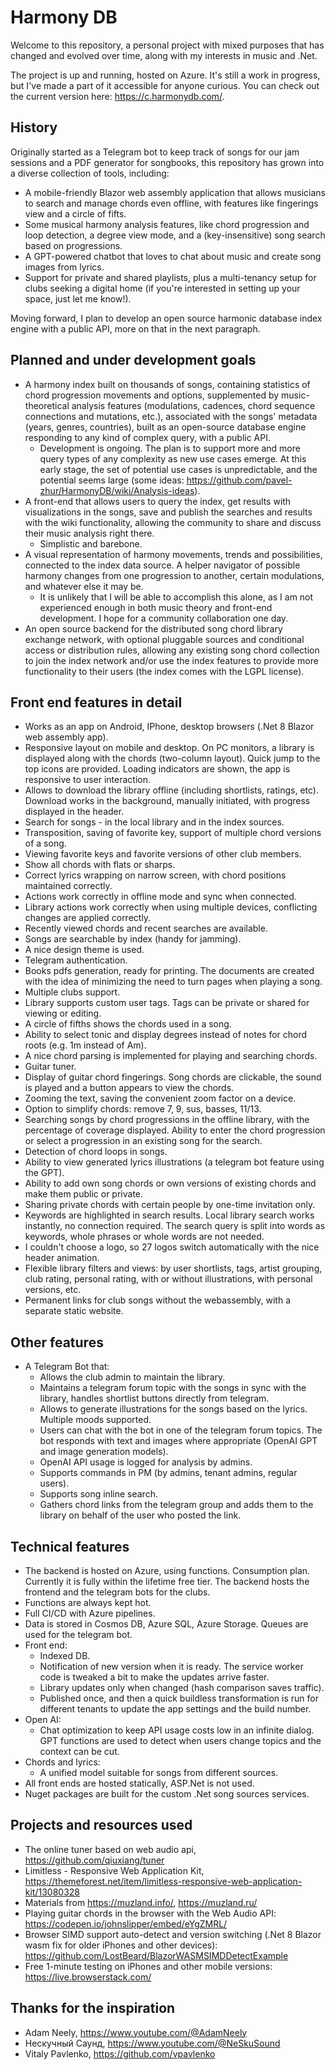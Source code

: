 ﻿# Harmony DB
Welcome to this repository, a personal project with mixed purposes that has changed and evolved over time, along with my interests in music and .Net.

The project is up and running, hosted on Azure. It's still a work in progress, but I've made a part of it accessible for anyone curious. You can check out the current version here: https://c.harmonydb.com/.

## History
Originally started as a Telegram bot to keep track of songs for our jam sessions and a PDF generator for songbooks, this repository has grown into a diverse collection of tools, including:
- A mobile-friendly Blazor web assembly application that allows musicians to search and manage chords even offline, with features like fingerings view and a circle of fifts.
- Some musical harmony analysis features, like chord progression and loop detection, a degree view mode, and a (key-insensitive) song search based on progressions.
- A GPT-powered chatbot that loves to chat about music and create song images from lyrics.
- Support for private and shared playlists, plus a multi-tenancy setup for clubs seeking a digital home (if you're interested in setting up your space, just let me know!).

Moving forward, I plan to develop an open source harmonic database index engine with a public API, more on that in the next paragraph.

## Planned and under development goals
- A harmony index built on thousands of songs, containing statistics of chord progression movements and options, supplemented by music-theoretical analysis features (modulations, cadences, chord sequence connections and mutations, etc.), associated with the songs' metadata (years, genres, countries), built as an open-source database engine responding to any kind of complex query, with a public API.
  - Development is ongoing. The plan is to support more and more query types of any complexity as new use cases emerge. At this early stage, the set of potential use cases is unpredictable, and the potential seems large (some ideas: https://github.com/pavel-zhur/HarmonyDB/wiki/Analysis-ideas).
- A front-end that allows users to query the index, get results with visualizations in the songs, save and publish the searches and results with the wiki functionality, allowing the community to share and discuss their music analysis right there.
  - Simplistic and barebone.
- A visual representation of harmony movements, trends and possibilities, connected to the index data source. A helper navigator of possible harmony changes from one progression to another, certain modulations, and whatever else it may be.
  - It is unlikely that I will be able to accomplish this alone, as I am not experienced enough in both music theory and front-end development. I hope for a community collaboration one day.
- An open source backend for the distributed song chord library exchange network, with optional pluggable sources and conditional access or distribution rules, allowing any existing song chord collection to join the index network and/or use the index features to provide more functionality to their users (the index comes with the LGPL license).

## Front end features in detail
- Works as an app on Android, IPhone, desktop browsers (.Net 8 Blazor web assembly app).
- Responsive layout on mobile and desktop. On PC monitors, a library is displayed along with the chords (two-column layout). Quick jump to the top icons are provided. Loading indicators are shown, the app is responsive to user interaction.
- Allows to download the library offline (including shortlists, ratings, etc). Download works in the background, manually initiated, with progress displayed in the header.
- Search for songs - in the local library and in the index sources.
- Transposition, saving of favorite key, support of multiple chord versions of a song.
- Viewing favorite keys and favorite versions of other club members.
- Show all chords with flats or sharps.
- Correct lyrics wrapping on narrow screen, with chord positions maintained correctly.
- Actions work correctly in offline mode and sync when connected.
- Library actions work correctly when using multiple devices, conflicting changes are applied correctly.
- Recently viewed chords and recent searches are available.
- Songs are searchable by index (handy for jamming).
- A nice design theme is used.
- Telegram authentication.
- Books pdfs generation, ready for printing. The documents are created with the idea of minimizing the need to turn pages when playing a song.
- Multiple clubs support.
- Library supports custom user tags. Tags can be private or shared for viewing or editing.
- A circle of fifths shows the chords used in a song.
- Ability to select tonic and display degrees instead of notes for chord roots (e.g. 1m instead of Am).
- A nice chord parsing is implemented for playing and searching chords.
- Guitar tuner.
- Display of guitar chord fingerings. Song chords are clickable, the sound is played and a button appears to view the chords.
- Zooming the text, saving the convenient zoom factor on a device.
- Option to simplify chords: remove 7, 9, sus, basses, 11/13.
- Searching songs by chord progressions in the offline library, with the percentage of coverage displayed. Ability to enter the chord progression or select a progression in an existing song for the search.
- Detection of chord loops in songs.
- Ability to view generated lyrics illustrations (a telegram bot feature using the GPT).
- Ability to add own song chords or own versions of existing chords and make them public or private.
- Sharing private chords with certain people by one-time invitation only.
- Keywords are highlighted in search results. Local library search works instantly, no connection required. The search query is split into words as keywords, whole phrases or whole words are not needed.
- I couldn't choose a logo, so 27 logos switch automatically with the nice header animation.
- Flexible library filters and views: by user shortlists, tags, artist grouping, club rating, personal rating, with or without illustrations, with personal versions, etc.
- Permanent links for club songs without the webassembly, with a separate static website.

## Other features
- A Telegram Bot that:
  - Allows the club admin to maintain the library.
  - Maintains a telegram forum topic with the songs in sync with the library, handles shortlist buttons directly from telegram.
  - Allows to generate illustrations for the songs based on the lyrics. Multiple moods supported.
  - Users can chat with the bot in one of the telegram forum topics. The bot responds with text and images where appropriate (OpenAI GPT and image generation models).
  - OpenAI API usage is logged for analysis by admins.
  - Supports commands in PM (by admins, tenant admins, regular users).
  - Supports song inline search.
  - Gathers chord links from the telegram group and adds them to the library on behalf of the user who posted the link.

## Technical features
- The backend is hosted on Azure, using functions. Consumption plan. Currently it is fully within the lifetime free tier. The backend hosts the frontend and the telegram bots for the clubs.
- Functions are always kept hot.
- Full CI/CD with Azure pipelines.
- Data is stored in Cosmos DB, Azure SQL, Azure Storage. Queues are used for the telegram bot.
- Front end:
  - Indexed DB.
  - Notification of new version when it is ready. The service worker code is tweaked a bit to make the updates arrive faster.
  - Library updates only when changed (hash comparison saves traffic).
  - Published once, and then a quick buildless transformation is run for different tenants to update the app settings and the build number.
- Open AI:
  - Chat optimization to keep API usage costs low in an infinite dialog. GPT functions are used to detect when users change topics and the context can be cut.
- Chords and lyrics:
  - A unified model suitable for songs from different sources.
- All front ends are hosted statically, ASP.Net is not used.
- Nuget packages are built for the custom .Net song sources services.

## Projects and resources used
- The online tuner based on web audio api, https://github.com/qiuxiang/tuner
- Limitless - Responsive Web Application Kit, https://themeforest.net/item/limitless-responsive-web-application-kit/13080328
- Materials from https://muzland.info/, https://muzland.ru/
- Playing guitar chords in the browser with the Web Audio API: https://codepen.io/johnslipper/embed/eYgZMRL/
- Browser SIMD support auto-detect and version switching (.Net 8 Blazor wasm fix for older iPhones and other devices): https://github.com/LostBeard/BlazorWASMSIMDDetectExample
- Free 1-minute testing on iPhones and other mobile versions: https://live.browserstack.com/

## Thanks for the inspiration
- Adam Neely, https://www.youtube.com/@AdamNeely
- Нескучный Саунд, https://www.youtube.com/@NeSkuSound
- Vitaly Pavlenko, https://github.com/vpavlenko
